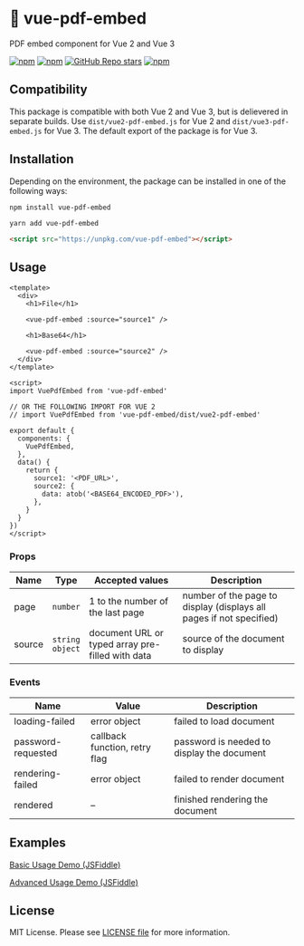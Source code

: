 # 📄 vue-pdf-embed

PDF embed component for Vue 2 and Vue 3

[![npm](https://img.shields.io/npm/v/vue-pdf-embed)](https://npmjs.com/package/vue-pdf-embed)
[![npm](https://img.shields.io/npm/dm/vue-pdf-embed)](https://npmjs.com/package/vue-pdf-embed)
[![GitHub Repo stars](https://img.shields.io/github/stars/hrynko/vue-pdf-embed)](https://github.com/hrynko/vue-pdf-embed)
[![npm](https://img.shields.io/npm/l/vue-pdf-embed)](https://github.com/hrynko/vue-pdf-embed/blob/master/LICENSE)

## Compatibility

This package is compatible with both Vue 2 and Vue 3, but is delievered in separate builds. Use `dist/vue2-pdf-embed.js` for Vue 2 and `dist/vue3-pdf-embed.js` for Vue 3. The default export of the package is for Vue 3.

## Installation

Depending on the environment, the package can be installed in one of the following ways:

```shell
npm install vue-pdf-embed
```

```shell
yarn add vue-pdf-embed
```

```html
<script src="https://unpkg.com/vue-pdf-embed"></script>
```

## Usage

```vue
<template>
  <div>
    <h1>File</h1>

    <vue-pdf-embed :source="source1" />

    <h1>Base64</h1>

    <vue-pdf-embed :source="source2" />
  </div>
</template>

<script>
import VuePdfEmbed from 'vue-pdf-embed'

// OR THE FOLLOWING IMPORT FOR VUE 2
// import VuePdfEmbed from 'vue-pdf-embed/dist/vue2-pdf-embed'

export default {
  components: {
    VuePdfEmbed,
  },
  data() {
    return {
      source1: '<PDF_URL>',
      source2: {
        data: atob('<BASE64_ENCODED_PDF>'),
      },
    }
  }
})
</script>
```

### Props

| Name   | Type                   | Accepted values                                  | Description                                                         |
| ------ | ---------------------- | ------------------------------------------------ | ------------------------------------------------------------------- |
| page   | `number`               | 1 to the number of the last page                 | number of the page to display (displays all pages if not specified) |
| source | `string` <br> `object` | document URL or typed array pre-filled with data | source of the document to display                                   |

### Events

| Name               | Value                         | Description                                |
| ------------------ | ----------------------------- | ------------------------------------------ |
| loading-failed     | error object                  | failed to load document                    |
| password-requested | callback function, retry flag | password is needed to display the document |
| rendering-failed   | error object                  | failed to render document                  |
| rendered           | –                             | finished rendering the document            |

## Examples

[Basic Usage Demo (JSFiddle)](https://jsfiddle.net/hrynko/ct6p8r7k)

[Advanced Usage Demo (JSFiddle)](https://jsfiddle.net/hrynko/we7p5uq4)

## License

MIT License. Please see [LICENSE file](LICENSE) for more information.

